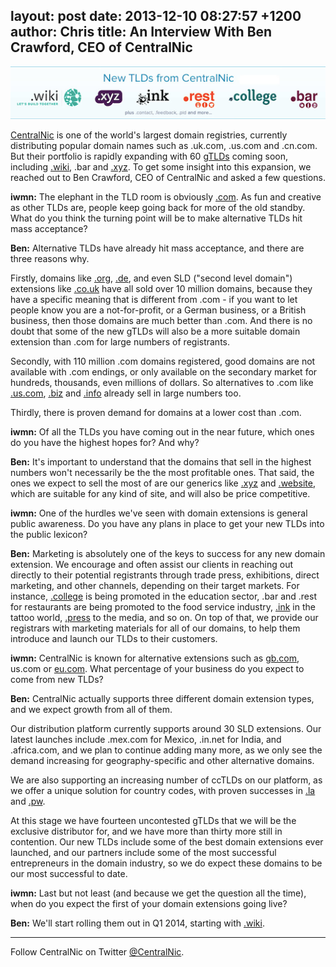 layout: post
date: 2013-12-10 08:27:57 +1200
author: Chris
title: An Interview With Ben Crawford, CEO of CentralNic
----

![Screen Shot 2013-12-09 at 12.27.38.png](/media/2013-12-10-Screen_Shot_2013-12-09_at_12.27.38.png)

<!-- excerpt -->

[CentralNic](https://www.centralnic.com) is one of the world's largest domain registries, currently distributing popular domain names such as .uk.com, .us.com and .cn.com. But their portfolio is rapidly expanding with 60 [gTLDs](https://iwantmyname.com/domains/new-gtld-domain-extensions) coming soon, including [.wiki](https://iwantmyname.com/domains/dot-wiki), .bar and [.xyz](https://iwantmyname.com/domains/dot-xyz). To get some insight into this expansion, we reached out to Ben Crawford, CEO of CentralNic and asked a few questions.

<!-- /excerpt -->

**iwmn:** The elephant in the TLD room is obviously [.com](https://iwantmyname.com/domains/com-domain-name-registration-for-commercial). As fun and creative as other TLDs are, people keep going back for more of the old standby. What do you think the turning point will be to make alternative TLDs hit mass acceptance?

**Ben:** Alternative TLDs have already hit mass acceptance, and there are three reasons why. 

Firstly, domains like [.org](https://iwantmyname.com/domains/org-domain-name-registration-for-organisation), [.de](https://iwantmyname.com/domains/de-german-domain-name-registration-for-germany), and even SLD ("second level domain") extensions like [.co.uk](https://iwantmyname.com/domains/co.uk-british-domain-name-registration-for-united-kingdom) have all sold over 10 million domains, because they have a specific meaning that is different from .com - if you want to let people know you are a not-for-profit, or a German business, or a British business, then those domains are much better than .com. And there is no doubt that some of the new gTLDs will also be a more suitable domain extension than .com for large numbers of registrants.

Secondly, with 110 million .com domains registered, good domains are not available with .com endings, or only available on the secondary market for hundreds, thousands, even millions of dollars. So alternatives to .com like [.us.com](https://iwantmyname.com/domains/us.com-american-domain-name-registration-for-united-states-of-america), [.biz](https://iwantmyname.com/domains/biz-domain-name-registration-for-business) and [.info](https://iwantmyname.com/domains/info-domain-name-registration-for-information) already sell in large numbers too. 

Thirdly, there is proven demand for domains at a lower cost than .com.

**iwmn:** Of all the TLDs you have coming out in the near future, which ones do you have the highest hopes for? And why?

**Ben:** It's important to understand that the domains that sell in the highest numbers won't necessarily be the the most profitable ones. That said, the ones we expect to sell the most of are our generics like [.xyz](https://iwantmyname.com/domains/dot-xyz) and [.website](https://iwantmyname.com/domains/dot-website), which are suitable for any kind of site, and will also be price competitive. 

**iwmn:** One of the hurdles we've seen with domain extensions is general public awareness. Do you have any plans in place to get your new TLDs into the public lexicon?

**Ben:** Marketing is absolutely one of the keys to success for any new domain extension. We encourage and often assist our clients in reaching out directly to their potential registrants through trade press, exhibitions, direct marketing, and other channels, depending on their target markets. For instance, [.college](https://iwantmyname.com/domains/dot-college) is being promoted in the education sector, .bar and .rest for restaurants are being promoted to the food service industry, [.ink](https://iwantmyname.com/domains/dot-ink) in the tattoo world, [.press](https://iwantmyname.com/domains/dot-press) to the media, and so on. On top of that, we provide our registrars with marketing materials for all of our domains, to help them introduce and launch our TLDs to their customers.

**iwmn:** CentralNic is known for alternative extensions such as [gb.com](https://iwantmyname.com/domains/gb.com-british-domain-name-registration-for-great-britain), us.com or [eu.com](https://iwantmyname.com/domains/eu.com-domain-name-registration-for-european-union). What percentage of your business do you expect to come from new TLDs?

**Ben:** CentralNic actually supports three different domain extension types, and we expect growth from all of them. 

Our distribution platform currently supports around 30 SLD extensions. Our latest launches include .mex.com for Mexico, .in.net for India, and .africa.com, and we plan to continue adding many more, as we only see the demand increasing for geography-specific and other alternative domains. 

We are also supporting an increasing number of ccTLDs on our platform, as we offer a unique solution for country codes, with proven successes in [.la](https://iwantmyname.com/domains/la-lao-domain-name-registration-for-laos) and [.pw](https://iwantmyname.com/domains/pw-palauan-domain-name-registration-for-palau). 

At this stage we have fourteen uncontested gTLDs that we will be the exclusive distributor for, and we have more than thirty more still in contention. Our new TLDs include some of the best domain extensions ever launched, and our partners include some of the most successful entrepreneurs in the domain industry, so we do expect these domains to be our most successful to date.

**iwmn:** Last but not least (and because we get the question all the time), when do you expect the first of your domain extensions going live? 

**Ben:** We'll start rolling them out in Q1 2014, starting with [.wiki](https://iwantmyname.com/domains/dot-wiki).

***

Follow CentralNic on Twitter [@CentralNic](https://twitter.com/CentralNic).
